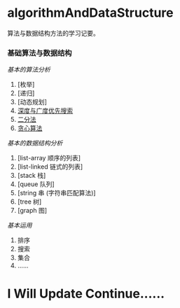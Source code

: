 # algorithmAndDataStructure
算法与数据结构方法的学习记要。

### 基础算法与数据结构
*基本的算法分析*

1. [枚举]
2. [递归]
3. [动态规划]
4. [深度与广度优先搜索]()
5. [二分法]()
6. [贪心算法]()

*基本的数据结构分析*

1. [list-array 顺序的列表]
1. [list-linked 链式的列表]
1. [stack 栈]
1. [queue 队列]
1. [string 串 (字符串匹配算法)]
1. [tree 树]
1. [graph 图]

*基本运用*

1. 排序
2. 搜索
3. 集合
4. ......

# I Will Update Continue......
